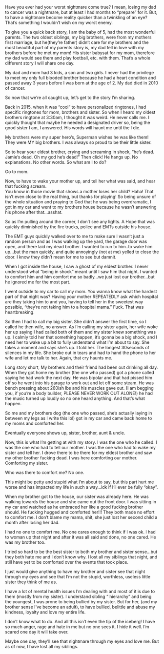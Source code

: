Have you ever had your worst nightmare come true? I mean, losing my dad to cancer was a nightmare, but at least I had months to “prepare” for it. But, to have a nightmare become reality quicker than a twinkling of an eye? 
That’s something I wouldn’t wish on my worst enemy. 

To give you a quick back story, I am the baby of 5, had the most wonderful parents. The two oldest siblings, my big brothers, were from my mothers first marriage, but he(they’re father) didn’t care for my brothers and the most beautiful part of my parents story is, my dad fell in love with my brothers before he met my mom! His sister babysat for my mom, therefore my dad would see them and play football, etc. with them. That’s a whole different story I will share one day. 

My dad and mom had 3 kids, a son and two girls. I never had the privilege to meet my only full blooded brother because he had a heart condition and passed away 3 years before I was born at the age of 2. My dad died in 2010 of cancer. 

So now that we’re all caught up, let’s get to the story I’m sharing. 

Back in 2015, when it was “cool” to have personalized ringtones, I had specific ringtones for mom, brothers and sister. So when I heard my oldest brothers ringtone at 3:30am, I thought it was weird. He never calls me. I quickly thought that maybe he needed a designated driver so, being the good sister I am, I answered. 
His words will haunt me until the I die. 

My brothers were my super hero’s,  Superman wishes he was like them! They were MY big brothers. I was always so proud to be their little sister. 

So to hear your eldest brother, crying and screaming in shock, “he’s dead. Jamie’s dead. Oh my god he’s dead!” Then click! He hangs up. 
No explanations. No other words. So what am I to do? 

Go to mom. 

Now, to have to wake your mother up, and tell her what was said, and hear that fucking scream.  
You know in those movie that shows a mother loses her child? Haha! That isn’t even close to the real thing, but thanks for playing! 
So being unsure of the whole situation and praying to God that he was being overdramatic, I got in my car and went to my brothers house because he wasn’t answering his phone after that…asshat. 

So as I’m pulling around the corner, I don’t see any lights. A Hope that was quickly diminished by the fire trucks, police and EMTs outside his house. 

The EMT guys quickly walked over to me to make sure I wasn’t just a random person and as I was walking up the yard, the garage door was open, and there laid my dead brother. I wanted to run to him..to wake him up…but the man quickly, and quite annoyingly (not at me) yelled to close the door. I know they didn’t mean for me to see but damnit. 

When I got inside the house, I saw a ghost of my eldest brother. I never understood what “being in shock” meant until I saw him that night. I wanted to comfort him and him comfort me so badly…we just lost our brother…but he ignored me for the most part. 

I went outside to my car to call my mom. You wanna know what the hardest part of that night was? Having your mother REPEATEDLY ask which hospital are they taking him to and you, having to tell her in the sweetest way possible, “they’re not taking him to a hospital mama.” Fuck. That was heartbreaking.

So then I had to call my big sister. She didn’t answer the first time, so I called he then wife, no answer. As I’m calling my sister again, her wife woke her up saying I had called both of them and my sister knew something was up. I calmly told her that something happen, it’s gonna be a big shock, and I need her to wake up a bit to fully understand what I’m about to say. She takes a moment and says she’s up. I told her. The longest 30seconds of silences in my life. She broke out in tears and had to hand the phone to her wife and let me talk to her. Again, that cry haunts me. 

Long story short, My brothers and their friend had been out drinking all day. When they got home my brother (the one who passed) got a phone called saying he had work the next day. He was bipolar and that had pissed him off so he went into his garage to work out and let off some steam. He was bench pressing about 260ish lbs and his muscles gave out. (I am begging you, if you’re a body builder, PLEASE NEVER WORK OUT ALONE!) he had the music turned up loudly so no one heard anything. And that’s what happen.

So me and my brothers dog (the one who passed, she’s actually laying in between my legs as I write this lol) got in my car and came back home to my moms and  comforted her. 

Eventually everyone shows up, sister, brother, aunt & uncle.

Now, this is what I’m getting at with my story. I was the one who he called. I was the one who had to tell our mother. I was the one who had to wake my sister and tell her. I drove there to be there for my eldest brother and saw my other brother fucking dead. I was here comforting our mother. Comforting my sister. 

Who was there to comfort me? 
No one. 

This might be petty and stupid what I’m about to say, but this part hurt me worse and has impacted my life in such a way…idk if I’ll ever be fully “okay”. 

When my brother got to the house, our sister was already here. He was walking towards the house and she came out the front door. I was sitting in my car and watched as he embraced her like a good fucking brother should. He fucking hugged and comforted her!!! They both made no effort to comfort me. I don’t blame my mama, shit, she just lost her second child a month after losing her dad. 

I had no one to comfort me. No one cares enough to think if I was ok. I had to woman up that night and after it was all said and done, no one cared. He was my brother too. 

I tried so hard to be the best sister to both my brother and sister sense…but they both hate me and I don’t know why. 
I lost all my siblings that night, and still have yet to be comforted over the events that took place. 

I just would give anything to have my brother and sister see that night through my eyes and see that I’m not the stupid, worthless, useless little sister they think of me as. 

I have a lot of mental health issues I’m dealing with and most of it is due to them (mostly from my sister). I understand sibling “ hierarchy” and being the youngest, I was prone to being bullied by my sister. But for her, (and my brother sense I’ve become an adult), to have bullied, belittle and abuse my kindness, loyalty and love my entire life. 

I don’t know what to do. And all this isn’t even the tip of the iceberg! I have so much anger, rage and hate in me but no one sees it. I hide it well. I’m scared one day it will take over. 

Maybe one day, they’ll see that nightmare through my eyes and love me. But as of now, I have lost all my siblings.